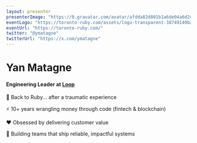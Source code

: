```yaml
---
layout: presenter
presenterImage: "https://0.gravatar.com/avatar/afdda82d801b1a6de04a6d24d9e9fbef80366b00454408cc1f74eb83267db6d7?size=512&d=initials"
eventLogo: "https://toronto-ruby.com/assets/logo-transparent-38749149ba2ef2757562c163767f96a9d05df6d374ff9f910ddd70e4642366f0.png"
eventUrl: "https://toronto-ruby.com/"
twitter: "@ymatagne"
twitterUrl: "https://x.com/ymatagne"
---
```


# Yan Matagne

#### Engineering Leader at <a href="https://www.getloop.ca/">Loop</a> <uim-rocket class="text-1xl text-green-400 mx-2" />

🍁 Back to Ruby... after a traumatic experience

⚡ 10+ years wrangling money through code (fintech & blockchain)

❤️ Obsessed by delivering customer value

👥 Building teams that ship reliable, impactful systems

<!--
**Speaker Notes - Personal Introduction:**

- Start light: "After a 5-year break from Ruby, I'm back in the ecosystem and excited to share what we're building at Loop"

- Expand briefly on your fintech experience: "I've spent over a decade working with payment systems, from traditional banking APIs to blockchain payment networks"

- Share a quick pain point that led to Temporal: "Before implementing Temporal, we had a $47K payment stuck in limbo for 3 days because a background job failed silently. That's the kind of problem we've eliminated."

- Connect with audience: "Many of you have probably faced similar reliability challenges in your systems. Today I'll show you how we solved them."

- Time target: Keep this slide to about 60-90 seconds, focus on building connection rather than listing credentials

**Key Message:**
Show that you're someone who has faced the same problems as the audience and found a solution worth sharing.

## Timing: 60 seconds
-->